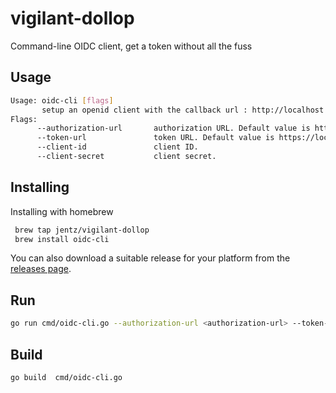 # vigilant-dollop
Command-line OIDC client, get a token without all the fuss

## Usage

```bash
Usage: oidc-cli [flags]
       setup an openid client with the callback url : http://localhost:9555/callback and set below flags to get a token response
Flags:
      --authorization-url       authorization URL. Default value is https://localhost:9443/oauth2/authorize.
      --token-url               token URL. Default value is https://localhost:9443/oauth2/token
      --client-id               client ID.
      --client-secret           client secret.
```
## Installing

Installing with homebrew
```bash
 brew tap jentz/vigilant-dollop
 brew install oidc-cli
 ```

You can also download a suitable release for your platform from the [releases page](https://github.com/jentz/vigilant-dollop/releases).

## Run

```bash
go run cmd/oidc-cli.go --authorization-url <authorization-url> --token-url <token-url> --client-id <client-id> --client-secret <client-secret>
```


## Build

```bash
go build  cmd/oidc-cli.go
```

